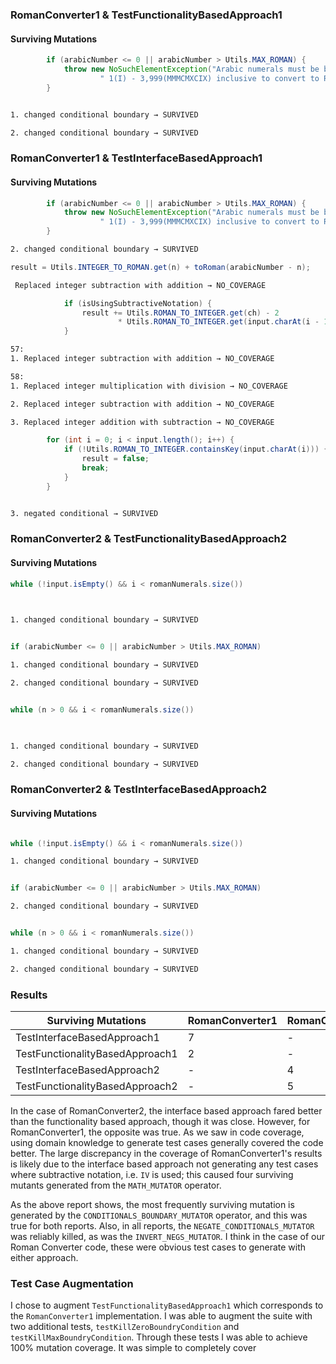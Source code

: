 ### RomanConverter1 & TestFunctionalityBasedApproach1

#### Surviving Mutations

```java
        if (arabicNumber <= 0 || arabicNumber > Utils.MAX_ROMAN) {
            throw new NoSuchElementException("Arabic numerals must be between" +
                    " 1(I) - 3,999(MMMCMXCIX) inclusive to convert to Roman numerals.");
        }

```

```bash

1. changed conditional boundary → SURVIVED

2. changed conditional boundary → SURVIVED

```

### RomanConverter1 & TestInterfaceBasedApproach1

#### Surviving Mutations

```java
        if (arabicNumber <= 0 || arabicNumber > Utils.MAX_ROMAN) {
            throw new NoSuchElementException("Arabic numerals must be between" +
                    " 1(I) - 3,999(MMMCMXCIX) inclusive to convert to Roman numerals.");
        }

```

```bash
2. changed conditional boundary → SURVIVED

```

```java
result = Utils.INTEGER_TO_ROMAN.get(n) + toRoman(arabicNumber - n);

```

```bash
 Replaced integer subtraction with addition → NO_COVERAGE

```

```java
            if (isUsingSubtractiveNotation) {
                result += Utils.ROMAN_TO_INTEGER.get(ch) - 2
                        * Utils.ROMAN_TO_INTEGER.get(input.charAt(i - 1));
            }


```

```bash
57:
1. Replaced integer subtraction with addition → NO_COVERAGE

58:
1. Replaced integer multiplication with division → NO_COVERAGE

2. Replaced integer subtraction with addition → NO_COVERAGE

3. Replaced integer addition with subtraction → NO_COVERAGE

```

```java
        for (int i = 0; i < input.length(); i++) {
            if (!Utils.ROMAN_TO_INTEGER.containsKey(input.charAt(i))) {
                result = false;
                break;
            }
        }

```

```bash

3. negated conditional → SURVIVED

```

### RomanConverter2 & TestFunctionalityBasedApproach2

#### Surviving Mutations

```java
while (!input.isEmpty() && i < romanNumerals.size())
    
```

```bash

1. changed conditional boundary → SURVIVED
```

```java

if (arabicNumber <= 0 || arabicNumber > Utils.MAX_ROMAN)

```

```bash
1. changed conditional boundary → SURVIVED

2. changed conditional boundary → SURVIVED

```

```java

while (n > 0 && i < romanNumerals.size())

```

```bash
 	

1. changed conditional boundary → SURVIVED

2. changed conditional boundary → SURVIVED

```

### RomanConverter2 & TestInterfaceBasedApproach2

#### Surviving Mutations

```java

while (!input.isEmpty() && i < romanNumerals.size())

```

```bash
1. changed conditional boundary → SURVIVED

```

```java

if (arabicNumber <= 0 || arabicNumber > Utils.MAX_ROMAN)

```

```bash
2. changed conditional boundary → SURVIVED

```

```java

while (n > 0 && i < romanNumerals.size())

```

```bash
1. changed conditional boundary → SURVIVED

2. changed conditional boundary → SURVIVED

```

### Results

| Surviving Mutations             | RomanConverter1 | RomanConverter2 |   |   |   |   |   |
|---------------------------------|-----------------|-----------------|---|---|---|---|---|
| TestInterfaceBasedApproach1     | 7               | -               |   |   |   |   |   |
| TestFunctionalityBasedApproach1 | 2               | -               |   |   |   |   |   |
| TestInterfaceBasedApproach2     | -               | 4               |   |   |   |   |   |
| TestFunctionalityBasedApproach2 | -               | 5               |   |   |   |   |   |


In the case of RomanConverter2, the interface based approach fared better than the functionality
based approach, though it was close. However, for RomanConverter1, the opposite was true. As we saw
in code coverage, using domain knowledge to generate test cases generally covered the code better.
The large discrepancy in the coverage of RomanConverter1's results is likely due to the interface
based approach not generating any test cases where subtractive notation, i.e. `IV` is used; this
caused four surviving mutants generated from the `MATH_MUTATOR` operator.

As the above report shows, the most frequently surviving mutation is generated by the
`CONDITIONALS_BOUNDARY_MUTATOR` operator, and this was true for both reports. Also, in all reports,
the `NEGATE_CONDITIONALS_MUTATOR` was reliably killed, as was the `INVERT_NEGS_MUTATOR`. I think
in the case of our Roman Converter code, these were obvious test cases to generate with either
approach.

### Test Case Augmentation

I chose to augment `TestFunctionalityBasedApproach1` which corresponds to the `RomanConverter1`
implementation. I was able to augment the suite with two additional tests, 
`testKillZeroBoundryCondition` and `testKillMaxBoundryCondition`. Through these tests I was able to
achieve 100% mutation coverage. It was simple to completely cover  



